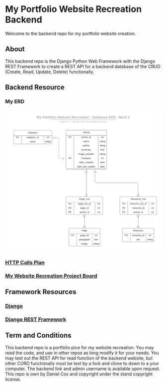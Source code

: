 # My Portfolio Website Recreation Backend

Welcome to the backend repo for my portfolio website creation.

## About
This backend repo is the Django Python Web Framework with the Django REST Framework to create a REST API for a backend database of the CRUD (Create, Read, Update, Delete) functionally.

## Backend Resource  
### My ERD
![My ERD Mark 2](Plans/ERD/myPortfolioWebsiteRecreationDatabaseERDMark2.jpg)

### [HTTP Calls Plan](Plans/backendPlanMark3.5.txt)

### [My Website Recreation Project Board](https://github.com/users/DangerousDaniel/projects/3)

## Framework Resources
### [Django](https://www.djangoproject.com/) 
### [Django REST Framework](https://www.django-rest-framework.org/)

## Term and Conditions
This backend repo is a portfolio pice for my website recreation. You may read the code, and use in other repos as long modify it for your needs. You may test out the REST API for read function of the backend website, but other CURD functionally must be test by a fork and clone to down to a your computer. The backend link and admin username is available upon request. This repo is own by Daniel Cox and copyright under the stand copyright license.

